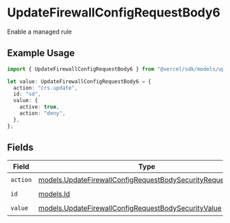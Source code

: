 # UpdateFirewallConfigRequestBody6

Enable a managed rule

## Example Usage

```typescript
import { UpdateFirewallConfigRequestBody6 } from "@vercel/sdk/models/updatefirewallconfigop.js";

let value: UpdateFirewallConfigRequestBody6 = {
  action: "crs.update",
  id: "sd",
  value: {
    active: true,
    action: "deny",
  },
};
```

## Fields

| Field                                                                                                                              | Type                                                                                                                               | Required                                                                                                                           | Description                                                                                                                        |
| ---------------------------------------------------------------------------------------------------------------------------------- | ---------------------------------------------------------------------------------------------------------------------------------- | ---------------------------------------------------------------------------------------------------------------------------------- | ---------------------------------------------------------------------------------------------------------------------------------- |
| `action`                                                                                                                           | [models.UpdateFirewallConfigRequestBodySecurityRequest6Action](../models/updatefirewallconfigrequestbodysecurityrequest6action.md) | :heavy_check_mark:                                                                                                                 | N/A                                                                                                                                |
| `id`                                                                                                                               | [models.Id](../models/id.md)                                                                                                       | :heavy_check_mark:                                                                                                                 | N/A                                                                                                                                |
| `value`                                                                                                                            | [models.UpdateFirewallConfigRequestBodySecurityValue](../models/updatefirewallconfigrequestbodysecurityvalue.md)                   | :heavy_check_mark:                                                                                                                 | N/A                                                                                                                                |